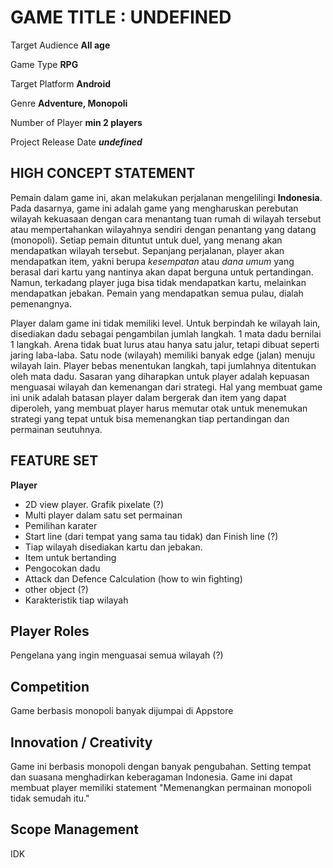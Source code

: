 # GAME TITLE : UNDEFINED

Target Audience **All age**

Game Type **RPG**

Target Platform **Android**

Genre **Adventure, Monopoli**

Number of Player **min 2 players**

Project Release Date _**undefined**_


## HIGH CONCEPT STATEMENT

Pemain dalam game ini, akan melakukan perjalanan mengelilingi **Indonesia**. Pada dasarnya, game ini adalah game yang mengharuskan perebutan wilayah kekuasaan dengan cara menantang tuan rumah di wilayah tersebut atau mempertahankan wilayahnya sendiri dengan penantang yang datang (monopoli). Setiap pemain dituntut untuk duel, yang menang akan mendapatkan wilayah tersebut. Sepanjang perjalanan, player akan mendapatkan item, yakni berupa _kesempatan_ atau _dana umum_ yang berasal dari kartu yang nantinya akan dapat berguna untuk pertandingan. Namun, terkadang player juga bisa tidak mendapatkan kartu, melainkan mendapatkan jebakan. Pemain yang mendapatkan semua pulau, dialah pemenangnya. 

Player dalam game ini tidak memiliki level. Untuk berpindah ke wilayah lain, disediakan dadu sebagai pengambilan jumlah langkah. 1 mata dadu bernilai 1 langkah. Arena tidak buat lurus atau hanya satu jalur, tetapi dibuat seperti jaring laba-laba. Satu node (wilayah) memiliki banyak edge (jalan) menuju wilayah lain. Player bebas menentukan langkah, tapi jumlahnya ditentukan oleh mata dadu. Sasaran yang diharapkan untuk player adalah kepuasan menguasai wilayah dan kemenangan dari strategi. Hal yang membuat game ini unik adalah batasan player dalam bergerak dan item yang dapat diperoleh, yang membuat player harus memutar otak untuk menemukan strategi yang tepat untuk bisa memenangkan tiap pertandingan dan permainan seutuhnya. 

## FEATURE SET

**Player**

- 2D view player. Grafik pixelate (?)
- Multi player dalam satu set permainan
- Pemilihan karater
- Start line (dari tempat yang sama tau tidak) dan Finish line (?)
- Tiap wilayah disediakan kartu dan jebakan.
- Item untuk bertanding
- Pengocokan dadu
- Attack dan Defence Calculation (how to win fighting)
- other object (?)
- Karakteristik tiap wilayah

## Player Roles

Pengelana yang ingin menguasai semua wilayah (?)

## Competition

Game berbasis monopoli banyak dijumpai di Appstore

## Innovation / Creativity

Game ini berbasis monopoli dengan banyak pengubahan. Setting tempat dan suasana menghadirkan keberagaman Indonesia. Game ini dapat membuat player memiliki statement "Memenangkan permainan monopoli tidak semudah itu."

## Scope Management

IDK
